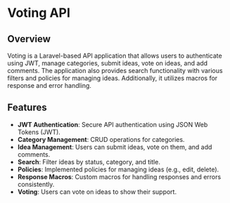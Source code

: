 # Voting API

## Overview

Voting is a Laravel-based API application that allows users to authenticate using JWT, manage categories, submit ideas, vote on ideas, and add comments. The application also provides search functionality with various filters and policies for managing ideas. Additionally, it utilizes macros for response and error handling.

## Features

- **JWT Authentication**: Secure API authentication using JSON Web Tokens (JWT).
- **Category Management**: CRUD operations for categories.
- **Idea Management**: Users can submit ideas, vote on them, and add comments.
- **Search**: Filter ideas by status, category, and title.
- **Policies**: Implemented policies for managing ideas (e.g., edit, delete).
- **Response Macros**: Custom macros for handling responses and errors consistently.
- **Voting**: Users can vote on ideas to show their support.
